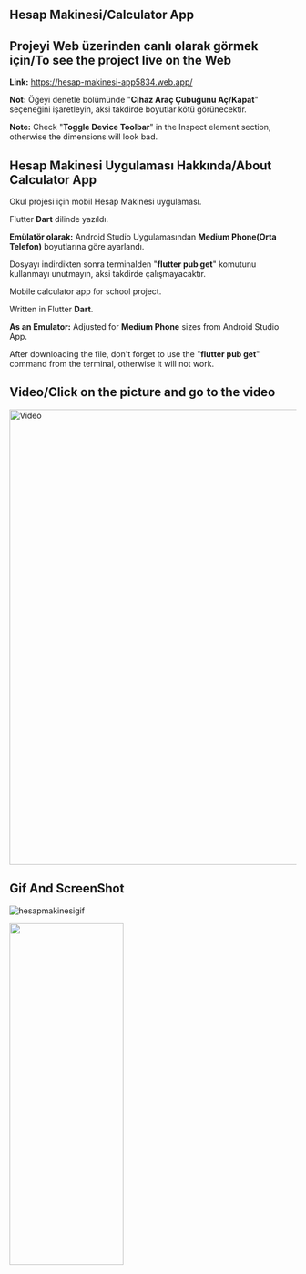 ## Hesap Makinesi/Calculator App

## Projeyi Web üzerinden canlı olarak görmek için/To see the project live on the Web
**Link:** https://hesap-makinesi-app5834.web.app/

**Not:** Öğeyi denetle bölümünde "**Cihaz Araç Çubuğunu Aç/Kapat**" seçeneğini işaretleyin, aksi takdirde boyutlar kötü görünecektir.

**Note:** Check "**Toggle Device Toolbar**" in the Inspect element section, otherwise the dimensions will look bad.

## Hesap Makinesi Uygulaması Hakkında/About Calculator App
Okul projesi için mobil Hesap Makinesi uygulaması.

Flutter **Dart** dilinde yazıldı.

**Emülatör olarak:** Android Studio Uygulamasından **Medium Phone(Orta Telefon)** boyutlarına göre ayarlandı.

Dosyayı indirdikten sonra terminalden "**flutter pub get**" komutunu kullanmayı unutmayın, aksi takdirde çalışmayacaktır.


Mobile calculator app for school project.

Written in Flutter **Dart**.

**As an Emulator:** Adjusted for **Medium Phone** sizes from Android Studio App.

After downloading the file, don't forget to use the "**flutter pub get**" command from the terminal, otherwise it will not work.

## Video/Click on the picture and go to the video
<a href="https://www.youtube.com/watch?v=-VpiBLzbmW8">
  <img src="https://github.com/user-attachments/assets/5031130b-4522-4d2c-9867-58176cf15b5b" alt="Video" width="800"/>
</a>

## Gif And ScreenShot
![hesapmakinesigif](https://github.com/user-attachments/assets/2ff87e8f-fd12-42f4-acb5-f130c5135ca0)

<img src="https://github.com/user-attachments/assets/3c2db3fd-7b80-4dc5-8e08-ed0710b5ec9e" width="200" height="600">

